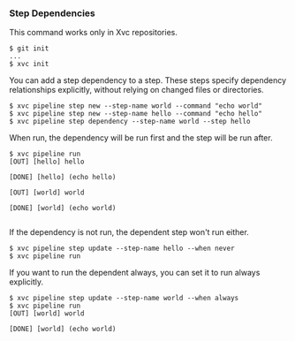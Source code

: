 
### Step Dependencies

This command works only in Xvc repositories.

```console
$ git init
...
$ xvc init
```

You can add a step dependency to a step. These steps specify dependency relationships explicitly, without relying on
 changed files or directories.

```console
$ xvc pipeline step new --step-name world --command "echo world"
$ xvc pipeline step new --step-name hello --command "echo hello"
$ xvc pipeline step dependency --step-name world --step hello

```

When run, the dependency will be run first and the step will be run after.

```console
$ xvc pipeline run
[OUT] [hello] hello

[DONE] [hello] (echo hello)

[OUT] [world] world

[DONE] [world] (echo world)


```

If the dependency is not run, the dependent step won't run either.

```console
$ xvc pipeline step update --step-name hello --when never
$ xvc pipeline run

```

If you want to run the dependent always, you can set it to run always explicitly.

```console
$ xvc pipeline step update --step-name world --when always
$ xvc pipeline run
[OUT] [world] world

[DONE] [world] (echo world)


```
